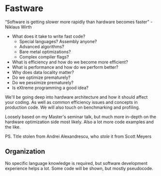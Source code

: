 # Fastware

“Software is getting slower more rapidly than hardware becomes faster” - Niklaus Wirth

- What does it take to write fast code?
  - Special languages? Assembly anyone?
  - Advanced algorithms?
  - Bare metal optimizations?
  - Complex compiler flags?
- What is efficiency and how do we become more efficient?
- What is performance and how do we perform better?
- Why does data locality matter?
- Do we optimize prematurely?
- Do we pessimize prematurely?
- Is eXtreme programming a good idea?

We'll be going deep into hardware architecture and how it should affect your coding.
As well as common efficiency issues and concepts in production code.
We will also touch on benchmarking and profiling.

Loosely based on my Master's seminar talk, but much more in-depth on the
hardware optimization side most likely. Also a lot more code examples and the like.

PS. Title stolen from Andrei Alexandrescu, who _stole_ it from Scott Meyers

## Organization

No specific language knowledge is required, but software development experience helps a lot.
Some code will be shown, but mostly pseudocode.
